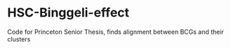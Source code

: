 # HSC-Binggeli-effect
Code for Princeton Senior Thesis, finds alignment between BCGs and their clusters
